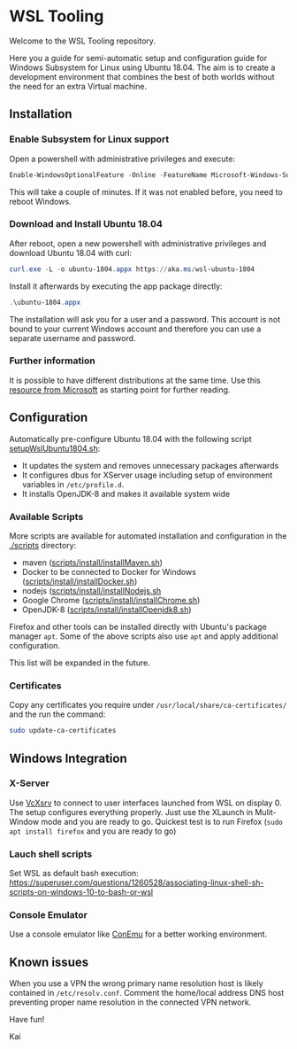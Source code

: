WSL Tooling
===

Welcome to the WSL Tooling repository.

Here you a guide for semi-automatic setup and configuration guide for Windows Subsystem for Linux using Ubuntu 18.04.
The aim is to create a development environment that combines the best of both worlds without the need for an extra Virtual machine.


## Installation

### Enable Subsystem for Linux support
Open a powershell with administrative privileges and execute:
```powershell
Enable-WindowsOptionalFeature -Online -FeatureName Microsoft-Windows-Subsystem-Linux
```
This will take a couple of minutes. If it was not enabled before, you need to reboot Windows.

### Download and Install Ubuntu 18.04
After reboot, open a new powershell with administrative privileges and download Ubuntu 18.04 with curl:
```powershell
curl.exe -L -o ubuntu-1804.appx https://aka.ms/wsl-ubuntu-1804
```
Install it afterwards by executing the app package directly:
```powershell
.\ubuntu-1804.appx
```
The installation will ask you for a user and a password. This account is not bound to your current Windows account and therefore you can use a separate username and password.

### Further information
It is possible to have different distributions at the same time. Use this [resource from Microsoft](https://docs.microsoft.com/en-us/windows/wsl/wsl-config) as starting point for further reading.

## Configuration
Automatically pre-configure Ubuntu 18.04 with the following script [setupWslUbuntu1804.sh](./setupWslUbuntu1804.sh):
- It updates the system and removes unnecessary packages afterwards
- It configures dbus for XServer usage including setup of environment variables in `/etc/profile.d`.
- It installs OpenJDK-8 and makes it available system wide


### Available Scripts
More scripts are available for automated installation and configuration in the [./scripts](./scripts) directory:
- maven ([scripts/install/installMaven.sh](./scripts/install/installMaven.sh))
- Docker to be connected to Docker for Windows ([scripts/install/installDocker.sh](./scripts/install/installDocker.sh))
- nodejs ([scripts/install/installNodejs.sh](./scripts/install/installNodejs.sh)
- Google Chrome ([scripts/install/installChrome.sh](./scripts/install/installChrome.sh))
- OpenJDK-8 ([scripts/install/installOpenjdk8.sh](./scripts/install/installOpenjdk8.sh))

Firefox and other tools can be installed directly with Ubuntu's package manager `apt`. Some of the above scripts also use `apt` and apply additional configuration.

This list will be expanded in the future.

### Certificates
Copy any certificates you require under `/usr/local/share/ca-certificates/` and the run the command:
```bash
sudo update-ca-certificates
```

## Windows Integration

### X-Server
Use [VcXsrv](https://sourceforge.net/projects/vcxsrv/) to connect to user interfaces launched from WSL on display 0. The setup configures everything properly. Just use the XLaunch in Mulit-Window mode and you are ready to go.
Quickest test is to run Firefox (`sudo apt install firefox` and you are ready to go)

### Lauch shell scripts
Set WSL as default bash execution:
https://superuser.com/questions/1260528/associating-linux-shell-sh-scripts-on-windows-10-to-bash-or-wsl

### Console Emulator
Use a console emulator like [ConEmu](https://conemu.github.io/) for a better working environment. 

## Known issues
When you use a VPN the wrong primary name resolution host is likely contained in `/etc/resolv.conf`. Comment the home/local address DNS host preventing proper name resolution in the connected VPN network.  


Have fun!

Kai
